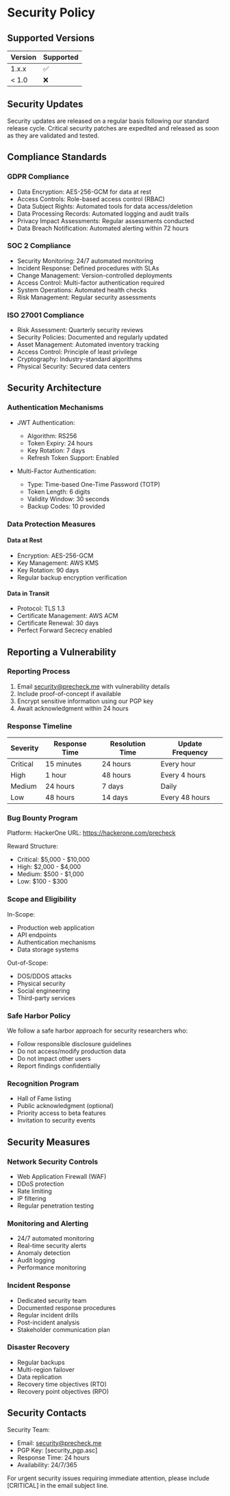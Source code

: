 # Security Policy

## Supported Versions

| Version | Supported          |
| ------- | ------------------ |
| 1.x.x   | :white_check_mark: |
| < 1.0   | :x:               |

## Security Updates

Security updates are released on a regular basis following our standard release cycle. Critical security patches are expedited and released as soon as they are validated and tested.

## Compliance Standards

### GDPR Compliance
- Data Encryption: AES-256-GCM for data at rest
- Access Controls: Role-based access control (RBAC)
- Data Subject Rights: Automated tools for data access/deletion
- Data Processing Records: Automated logging and audit trails
- Privacy Impact Assessments: Regular assessments conducted
- Data Breach Notification: Automated alerting within 72 hours

### SOC 2 Compliance
- Security Monitoring: 24/7 automated monitoring
- Incident Response: Defined procedures with SLAs
- Change Management: Version-controlled deployments
- Access Control: Multi-factor authentication required
- System Operations: Automated health checks
- Risk Management: Regular security assessments

### ISO 27001 Compliance
- Risk Assessment: Quarterly security reviews
- Security Policies: Documented and regularly updated
- Asset Management: Automated inventory tracking
- Access Control: Principle of least privilege
- Cryptography: Industry-standard algorithms
- Physical Security: Secured data centers

## Security Architecture

### Authentication Mechanisms
- JWT Authentication:
  - Algorithm: RS256
  - Token Expiry: 24 hours
  - Key Rotation: 7 days
  - Refresh Token Support: Enabled

- Multi-Factor Authentication:
  - Type: Time-based One-Time Password (TOTP)
  - Token Length: 6 digits
  - Validity Window: 30 seconds
  - Backup Codes: 10 provided

### Data Protection Measures

#### Data at Rest
- Encryption: AES-256-GCM
- Key Management: AWS KMS
- Key Rotation: 90 days
- Regular backup encryption verification

#### Data in Transit
- Protocol: TLS 1.3
- Certificate Management: AWS ACM
- Certificate Renewal: 30 days
- Perfect Forward Secrecy enabled

## Reporting a Vulnerability

### Reporting Process

1. Email security@precheck.me with vulnerability details
2. Include proof-of-concept if available
3. Encrypt sensitive information using our PGP key
4. Await acknowledgment within 24 hours

### Response Timeline

| Severity | Response Time | Resolution Time | Update Frequency |
|----------|--------------|-----------------|------------------|
| Critical | 15 minutes | 24 hours | Every hour |
| High | 1 hour | 48 hours | Every 4 hours |
| Medium | 24 hours | 7 days | Daily |
| Low | 48 hours | 14 days | Every 48 hours |

### Bug Bounty Program

Platform: HackerOne
URL: https://hackerone.com/precheck

Reward Structure:
- Critical: $5,000 - $10,000
- High: $2,000 - $4,000
- Medium: $500 - $1,000
- Low: $100 - $300

### Scope and Eligibility

In-Scope:
- Production web application
- API endpoints
- Authentication mechanisms
- Data storage systems

Out-of-Scope:
- DOS/DDOS attacks
- Physical security
- Social engineering
- Third-party services

### Safe Harbor Policy

We follow a safe harbor approach for security researchers who:
- Follow responsible disclosure guidelines
- Do not access/modify production data
- Do not impact other users
- Report findings confidentially

### Recognition Program

- Hall of Fame listing
- Public acknowledgment (optional)
- Priority access to beta features
- Invitation to security events

## Security Measures

### Network Security Controls
- Web Application Firewall (WAF)
- DDoS protection
- Rate limiting
- IP filtering
- Regular penetration testing

### Monitoring and Alerting
- 24/7 automated monitoring
- Real-time security alerts
- Anomaly detection
- Audit logging
- Performance monitoring

### Incident Response
- Dedicated security team
- Documented response procedures
- Regular incident drills
- Post-incident analysis
- Stakeholder communication plan

### Disaster Recovery
- Regular backups
- Multi-region failover
- Data replication
- Recovery time objectives (RTO)
- Recovery point objectives (RPO)

## Security Contacts

Security Team:
- Email: security@precheck.me
- PGP Key: [security_pgp.asc]
- Response Time: 24 hours
- Availability: 24/7/365

For urgent security issues requiring immediate attention, please include [CRITICAL] in the email subject line.